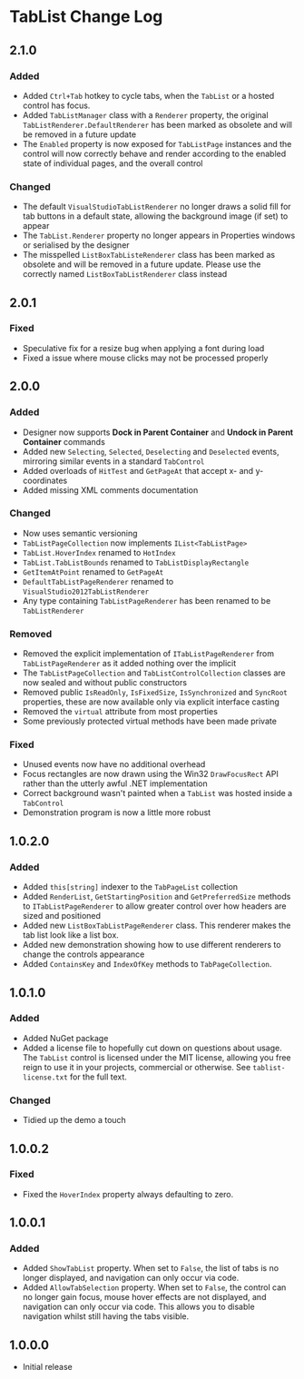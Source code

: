 # TabList Change Log

## 2.1.0

### Added

* Added `Ctrl+Tab` hotkey to cycle tabs, when the `TabList` or a
  hosted control has focus.
* Added `TabListManager` class with a `Renderer` property, the
  original `TabListRenderer.DefaultRenderer` has been marked as
  obsolete and will be removed in a future update
* The `Enabled` property is now exposed for `TabListPage`
  instances and the control will now correctly behave and render
  according to the enabled state of individual pages, and the
  overall control

### Changed

* The default `VisualStudioTabListRenderer` no longer draws a
  solid fill for tab buttons in a default state, allowing the
  background image (if set) to appear
* The `TabList.Renderer` property no longer appears in
  Properties windows or serialised by the designer
* The misspelled `ListBoxTabListeRenderer` class has been marked
  as obsolete and will be removed in a future update. Please use
  the correctly named `ListBoxTabListRenderer` class instead

## 2.0.1

### Fixed

* Speculative fix for a resize bug when applying a font during load
* Fixed a issue where mouse clicks may not be processed properly

## 2.0.0

### Added

* Designer now supports **Dock in Parent Container** and
  **Undock in Parent Container** commands
* Added new `Selecting`, `Selected`, `Deselecting` and
  `Deselected` events, mirroring similar events in a standard
  `TabControl`
* Added overloads of `HitTest` and `GetPageAt` that accept x-
  and y-coordinates
* Added missing XML comments documentation

### Changed

* Now uses semantic versioning
* `TabListPageCollection` now implements `IList<TabListPage>`
* `TabList.HoverIndex` renamed to `HotIndex`
* `TabList.TabListBounds` renamed to `TabListDisplayRectangle`
* `GetItemAtPoint` renamed to `GetPageAt`
* `DefaultTabListPageRenderer` renamed to
  `VisualStudio2012TabListRenderer`
* Any type containing `TabListPageRenderer` has been renamed to
  be `TabListRenderer`

### Removed

* Removed the explicit implementation of `ITabListPageRenderer`
  from `TabListPageRenderer` as it added nothing over the
  implicit
* The `TabListPageCollection` and `TabListControlCollection`
  classes are now sealed and without public constructors
* Removed public `IsReadOnly`, `IsFixedSize`, `IsSynchronized`
  and `SyncRoot` properties, these are now available only via
  explicit interface casting
* Removed the `virtual` attribute from most properties
* Some previously protected virtual methods have been made
  private

### Fixed

* Unused events now have no additional overhead
* Focus rectangles are now drawn using the Win32 `DrawFocusRect`
  API rather than the utterly awful .NET implementation
* Correct background wasn't painted when a `TabList` was hosted
  inside a `TabControl`
* Demonstration program is now a little more robust

## 1.0.2.0

### Added

* Added `this[string]` indexer to the `TabPageList` collection
* Added `RenderList`, `GetStartingPosition` and
  `GetPreferredSize` methods to `ITabListPageRenderer` to allow
  greater control over how headers are sized and positioned
* Added new `ListBoxTabListPageRenderer` class. This renderer
  makes the tab list look like a list box.
* Added new demonstration showing how to use different renderers
  to change the controls appearance
* Added `ContainsKey` and `IndexOfKey` methods to
  `TabPageCollection`.

## 1.0.1.0

### Added

* Added NuGet package
* Added a license file to hopefully cut down on questions about
  usage. The `TabList` control is licensed under the MIT
  license, allowing you free reign to use it in your projects,
  commercial or otherwise. See `tablist-license.txt` for the
  full text.

### Changed

* Tidied up the demo a touch

## 1.0.0.2

### Fixed

* Fixed the `HoverIndex` property always defaulting to zero.

## 1.0.0.1

### Added

* Added `ShowTabList` property. When set to `False`, the list of
  tabs is no longer displayed, and navigation can only occur via
  code.
* Added `AllowTabSelection` property. When set to `False`, the
  control can no longer gain focus, mouse hover effects are not
  displayed, and navigation can only occur via code. This allows
  you to disable navigation whilst still having the tabs
  visible.

## 1.0.0.0

* Initial release
